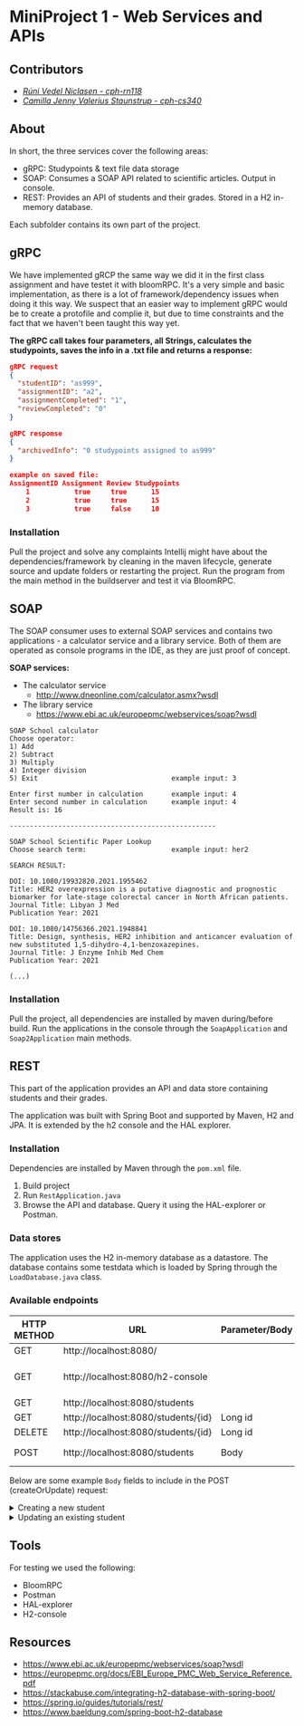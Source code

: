 # MiniProject 1 - Web Services and APIs

## Contributors
- _[Rúni Vedel Niclasen - cph-rn118](https://github.com/Runi-VN)_
- _[Camilla Jenny Valerius Staunstrup - cph-cs340](https://github.com/Castau)_

## About

In short, the three services cover the following areas:
- gRPC: Studypoints & text file data storage
- SOAP: Consumes a SOAP API related to scientific articles. Output in console.
- REST: Provides an API of students and their grades. Stored in a H2 in-memory database.

Each subfolder contains its own part of the project.

## gRPC
We have implemented gRCP the same way we did it in the first class assignment and have testet it with bloomRPC. It's a very simple and basic implementation, as there is a lot of framework/dependency issues when doing it this way. We suspect that an easier way to implement gRPC would be to create a protofile and complie it, but due to time constraints and the fact that we haven't been taught this way yet. 
  
**The gRPC call takes four parameters, all Strings, calculates the studypoints, saves the info in a .txt file and returns a response:**
```json
gRPC request
{
  "studentID": "as999",
  "assignmentID": "a2",
  "assignmentCompleted": "1",
  "reviewCompleted": "0"
}

gRPC response
{
  "archivedInfo": "0 studypoints assigned to as999"
}

example on saved file:
AssignmentID Assignment Review Studypoints
    1           true     true      15
    2           true     true      15
    3           true     false     10
```

### Installation
Pull the project and solve any complaints Intellij might have about the dependencies/framework by cleaning in the maven lifecycle, generate source and update folders or restarting the project. Run the program from the main method in the buildserver and test it via BloomRPC. 

## SOAP
The SOAP consumer uses to external SOAP services and contains two applications - a calculator service and a library service. Both of them are operated as console programs in the IDE, as they are just proof of concept. 

**SOAP services:**
* The calculator service
    * http://www.dneonline.com/calculator.asmx?wsdl
* The library service 
    * https://www.ebi.ac.uk/europepmc/webservices/soap?wsdl

```
SOAP School calculator
Choose operator:
1) Add
2) Subtract
3) Multiply
4) Integer division
5) Exit                                 example input: 3

Enter first number in calculation       example input: 4
Enter second number in calculation      example input: 4
Result is: 16

---------------------------------------------------

SOAP School Scientific Paper Lookup
Choose search term:                     example input: her2

SEARCH RESULT:

DOI: 10.1080/19932820.2021.1955462
Title: HER2 overexpression is a putative diagnostic and prognostic biomarker for late-stage colorectal cancer in North African patients.
Journal Title: Libyan J Med
Publication Year: 2021

DOI: 10.1080/14756366.2021.1948841
Title: Design, synthesis, HER2 inhibition and anticancer evaluation of new substituted 1,5-dihydro-4,1-benzoxazepines.
Journal Title: J Enzyme Inhib Med Chem
Publication Year: 2021

(...)
```

### Installation
Pull the project, all dependencies are installed by maven during/before build. Run the applications in the console through the `SoapApplication` and `Soap2Application` main methods. 

## REST
This part of the application provides an API and data store containing students and their grades.

The application was built with Spring Boot and supported by Maven, H2 and JPA. It is extended by the h2 console and the HAL explorer.

### Installation
Dependencies are installed by Maven through the `pom.xml` file.

1) Build project
2) Run `RestApplication.java`
3) Browse the API and database. Query it using the HAL-explorer or Postman.

### Data stores
The application uses the H2 in-memory database as a datastore. The database contains some testdata which is loaded by Spring through the `LoadDatabase.java` class.

### Available endpoints

| HTTP METHOD | URL                                 | Parameter/Body | Notes                                                           |
|-------------|-------------------------------------|----------------|-----------------------------------------------------------------|
| GET         | http://localhost:8080/              |                | HAL Explorer                                                    |
| GET         | http://localhost:8080/h2-console    |                | Browse h2 database. Login details are in application.properties |
| GET         | http://localhost:8080/students      |                | Returns all students                                            |
| GET         | http://localhost:8080/students/{id} | Long id        | Returns student by ID                                           |
| DELETE      | http://localhost:8080/students/{id} | Long id        | Deletes student by ID                                           |
| POST        | http://localhost:8080/students      | Body           | Creates or updates a student.                                   |

Below are some example `Body` fields to include in the POST (createOrUpdate) request:

<details><summary>Creating a new student</summary>

_Do not include `id`_.

```json
{
    "firstName": "John",
    "lastName": "Testman",
    "grades": [
        {
            "subject": "Math",
            "year": "2021",
            "grade": "B"
        },
        {
            "subject": "Home Economics",
            "year": "2021",
            "grade": "A"
        }
    ]
}
```
</details>

<details><summary>Updating an existing student</summary>

_Do include `id` as it matches on this_.

```json
{
    "id":"1",
    "firstName": "John",
    "lastName": "Testman",
    "grades": [
        {
            "subject": "Math",
            "year": "2021",
            "grade": "C"
        },
        {
            "subject": "Home Economics",
            "year": "2021",
            "grade": "C"
        },
         {
            "subject": "newSubject",
            "year": "2021",
            "grade": "A"
        }
    ]
}
```
</details>

## Tools
For testing we used the following:
- BloomRPC
- Postman
- HAL-explorer
- H2-console

## Resources
- https://www.ebi.ac.uk/europepmc/webservices/soap?wsdl 
- https://europepmc.org/docs/EBI_Europe_PMC_Web_Service_Reference.pdf 
- https://stackabuse.com/integrating-h2-database-with-spring-boot/
- https://spring.io/guides/tutorials/rest/ 
- https://www.baeldung.com/spring-boot-h2-database
